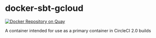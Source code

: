 # docker-sbt-gcloud

[![Docker Repository on Quay](https://quay.io/repository/yanana/docker-sbt-gcloud/status "Docker Repository on Quay")](https://quay.io/repository/yanana/docker-sbt-gcloud)

A container intended for use as a primary container in CircleCI 2.0 builds
